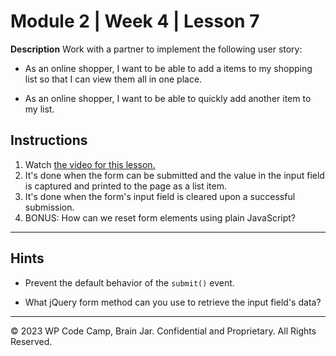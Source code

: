 # Module 2 | Week 4 | Lesson 7
**Description**
Work with a partner to implement the following user story:

* As an online shopper, I want to be able to add a items to my shopping list so that I can view them all in one place.

* As an online shopper, I want to be able to quickly add another item to my list. 

## Instructions
1. Watch [the video for this lesson.]()
2. It's done when the form can be submitted and the value in the input field is captured and printed to the page as a list item.
3. It's done when the form's input field is cleared upon a successful submission.
4. BONUS: How can we reset form elements using plain JavaScript?

---

## Hints

* Prevent the default behavior of the `submit()` event.

* What jQuery form method can you use to retrieve the input field's data?

---

© 2023 WP Code Camp, Brain Jar. Confidential and Proprietary. All Rights Reserved.
